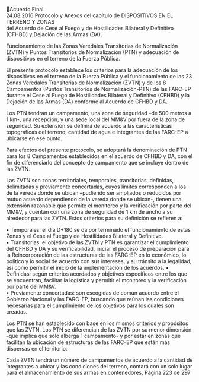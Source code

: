 Acuerdo Final  
24.08.2016 
Protocolo y Anexos del capítulo de DISPOSITIVOS EN EL TERRENO Y ZONAS  
del Acuerdo de Cese al Fuego y de Hostilidades Bilateral y Definitivo (CFHBD) y 
 Dejación de las Armas (DA). 
 
Funcionamiento de las Zonas Veredales Transitorias de Normalización (ZVTN) y Puntos Transitorios de 
Normalización (PTN) y adecuación de dispositivos en el terreno de la Fuerza Pública. 
 
El  presente  protocolo  establece  los  criterios  para  la  adecuación  de  los  dispositivos  en  el  terreno  de  la 
Fuerza Pública y el funcionamiento de las 23 Zonas Veredales Transitorias de Normalización (ZVTN) y de 
los 8 Campamentos (Puntos Transitorios de Normalización-PTN) de las FARC-EP durante el Cese al Fuego 
de Hostilidades Bilateral y Definitivo (CFHBD) y la Dejación de las Armas (DA) conforme al Acuerdo de 
CFHBD y DA. 
 
Los PTN tendrán un campamento, una zona de seguridad –de 500 metros a 1 km-, una recepción; y una 
sede  local  del  MM&V  por  fuera  de  la  zona  de  seguridad.  Su  extensión  se  definirá  de  acuerdo  a  las 
características topográficas del terreno, cantidad de agua e integrantes de las FARC-EP a ubicarse en ese 
punto.  
 
Para  efectos  del  presente  protocolo,  se  adoptará  la  denominación  de  PTN  para  los  8  Campamentos 
establecidos en el acuerdo de CFHBD y DA, con el fin de diferenciarlo del concepto de campamento que 
se incluye dentro de las ZVTN.  
 
Las  ZVTN  son  zonas  territoriales,  temporales,  transitorias,  definidas,  delimitadas  y  previamente 
concertadas, cuyos límites corresponden a los de la vereda donde se ubican –pudiendo ser ampliados o 
reducidos  por  mutuo  acuerdo  dependiendo  de  la  vereda  donde  se  ubican-,  tienen  una  extensión 
razonable que permite el monitoreo y la verificación por parte del MM&V, y cuentan con una zona de 
seguridad de 1 km de ancho a su alrededor para las ZVTN. Estos criterios para su definición se refieren a: 
 
• Temporales: el día D+180 se da por terminado el funcionamiento de estas Zonas y el Cese al Fuego 
y de Hostilidades Bilateral y Definitivo.  
• Transitorias: el objetivo de las ZVTN y PTN es garantizar el cumplimiento del CFHBD y DA y su 
verificabilidad, iniciar el proceso de preparación para la Reincorporación de las estructuras de las 
FARC-EP en lo económico, lo político y lo social de acuerdo con sus intereses, y su tránsito a la 
legalidad, así como permitir el inicio de la implementación de los acuerdos. 
• Definidas: según criterios acordados y objetivos específicos entre los que se encuentran, facilitar 
la logística y permitir el monitoreo y la verificación por parte del MM&V.  
• Previamente  concertadas:  son  escogidas  de  común  acuerdo  entre  el  Gobierno  Nacional  y  las 
FARC-EP, buscando que reúnan las condiciones necesarias para el cumplimiento de los objetivos 
para los cuales son creadas.  
 
Los  PTN  se  han  establecido  con  base  en  los  mismos  criterios  y  propósitos  que  las  ZVTN.  Los  PTN  se 
diferencian de las ZVTN por su menor dimensión –que implica que sólo alberga 1 campamento- y por estar 
en zonas que facilitan la ubicación de estructuras de las FARC-EP que están más dispersas en el territorio.  
  
Cada ZVTN tendrá un número de campamentos de acuerdo a la cantidad de integrantes a ubicar y las 
condiciones del terreno, contará con un solo lugar para el almacenamiento de sus armas en contenedores, 
Página 223 de 297 
 

